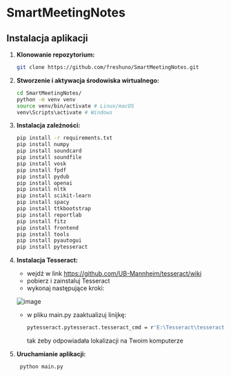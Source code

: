 # SmartMeetingNotes

## Instalacja aplikacji

1.  **Klonowanie repozytorium:**
    ```bash
    git clone https://github.com/freshuno/SmartMeetingNotes.git
    ```

2.  **Stworzenie i aktywacja środowiska wirtualnego:**
    ```bash
    cd SmartMeetingNotes/
    python -m venv venv
    source venv/bin/activate # Linux/macOS
    venv\Scripts\activate # Windows
    ```
    
3.  **Instalacja zależności:**
    ```bash
    pip install -r requirements.txt
    pip install numpy
    pip install soundcard
    pip install soundfile
    pip install vosk
    pip install fpdf
    pip install pydub
    pip install openai
    pip install nltk
    pip install scikit-learn
    pip install spacy
    pip install ttkbootstrap
    pip install reportlab
    pip install fitz
    pip install frontend
    pip install tools
    pip install pyautogui
    pip install pytesseract
    ```

4. **Instalacja Tesseract:**
   - wejdź w link https://github.com/UB-Mannheim/tesseract/wiki
   - pobierz i zainstaluj Tesseract
   - wykonaj następujące kroki:
     
   ![image](https://github.com/user-attachments/assets/785061a1-794a-4d36-a9c2-4809ec6749cc)

   - w pliku main.py zaaktualizuj linijkę:

     ```bash
     pytesseract.pytesseract.tesseract_cmd = r'E:\Tesseract\tesseract.exe'
     ```
     tak żeby odpowiadała lokalizacji na Twoim komputerze
     
5. **Uruchamianie aplikacji:**
   ```bash
    python main.py
    ```
